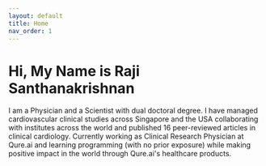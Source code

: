 ```yaml
---
layout: default
title: Home
nav_order: 1
---
```


# Hi, My Name is Raji Santhanakrishnan


I am a Physician and a Scientist with dual doctoral degree.
I have managed cardiovascular clinical studies across Singapore and the USA collaborating with institutes across the world and published 16 peer-reviewed articles in clinical cardiology. 
Currently working as Clinical Research Physician at Qure.ai and learning programming (with no prior exposure) while making positive impact in the world through Qure.ai's healthcare products. 

